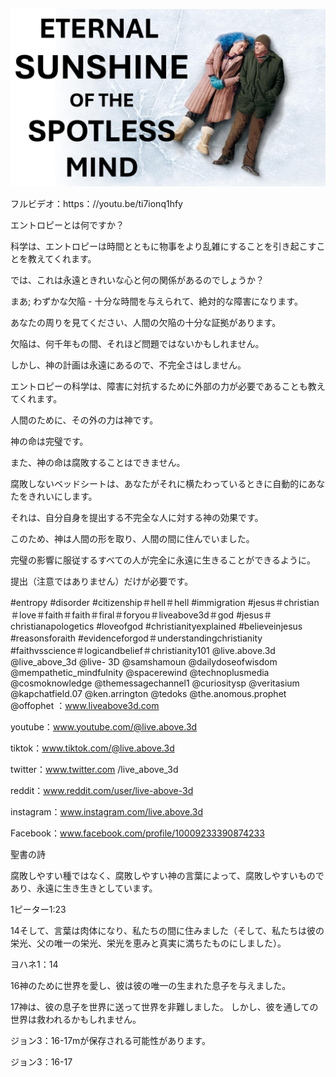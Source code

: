 ![Video cover image](../cover.jpg "cover photo")

フルビデオ：https：//youtu.be/ti7ionq1hfy

エントロピーとは何ですか？

科学は、エントロピーは時間とともに物事をより乱雑にすることを引き起こすことを教えてくれます。

では、これは永遠ときれいな心と何の関係があるのでしょうか？

まあ; わずかな欠陥 - 十分な時間を与えられて、絶対的な障害になります。

あなたの周りを見てください、人間の欠陥の十分な証拠があります。

欠陥は、何千年もの間、それほど問題ではないかもしれません。

しかし、神の計画は永遠にあるので、不完全さはしません。

エントロピーの科学は、障害に対抗するために外部の力が必要であることも教えてくれます。

人間のために、その外の力は神です。

神の命は完璧です。

また、神の命は腐敗することはできません。

腐敗しないベッドシートは、あなたがそれに横たわっているときに自動的にあなたをきれいにします。

それは、自分自身を提出する不完全な人に対する神の効果です。

このため、神は人間の形を取り、人間の間に住んでいました。

完璧の影響に服従するすべての人が完全に永遠に生きることができるように。

提出（注意ではありません）だけが必要です。


#entropy #disorder #citizenship＃hell＃hell #immigration #jesus＃christian＃love＃faith＃faith＃firal＃foryou＃liveabove3d＃god #jesus＃christianapologetics #loveofgod #christianityexplained #believeinjesus #reasonsforaith #evidenceforgod＃understandingchristianity #faithvsscience＃logicandbelief＃christianity101 @live.above.3d @live_above_3d @live- 3D @samshamoun @dailydoseofwisdom @mempathetic_mindfulnity @spacerewind @technoplusmedia @cosmoknowledge @themessagechannel1 @curiositysp @veritasium @kapchatfield.07 @ken.arrington @tedoks @the.anomous.prophet @offophet ：www.liveabove3d.com

youtube：www.youtube.com/@live.above.3d

tiktok：www.tiktok.com/@live.above.3d


twitter：www.twitter.com /live_above_3d

reddit：www.reddit.com/user/live-above-3d

instagram：www.instagram.com/live.above.3d

Facebook：www.facebook.com/profile/10009233390874233

聖書の詩

腐敗しやすい種ではなく、腐敗しやすい神の言葉によって、腐敗しやすいものであり、永遠に生き生きとしています。

1ピーター1:23

14そして、言葉は肉体になり、私たちの間に住みました（そして、私たちは彼の栄光、父の唯一の栄光、栄光を恵みと真実に満ちたものにしました）。


ヨハネ1：14

16神のために世界を愛し、彼は彼の唯一の生まれた息子を与えました。

17神は、彼の息子を世界に送って世界を非難しました。 しかし、彼を通しての世界は救われるかもしれません。

ジョン3：16-17mが保存される可能性があります。

ジョン3：16-17


